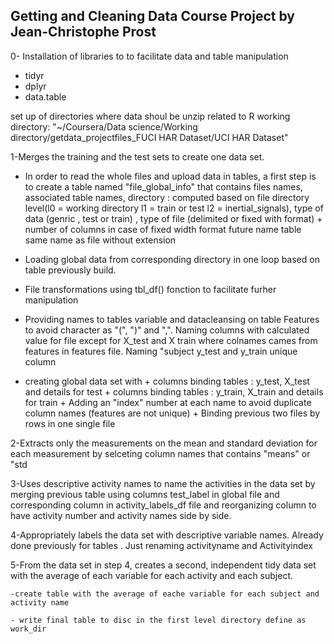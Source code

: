## Getting and Cleaning Data Course Project by Jean-Christophe Prost

0-  Installation of libraries to to facilitate data and table manipulation 
- tidyr
- dplyr
- data.table
 
set up of directories where data shoul be unzip related to R working directory: "~/Coursera/Data science/Working directory/getdata_projectfiles_FUCI HAR Dataset/UCI HAR Dataset"

1-Merges the training and the test sets to create one data set.
 
 
 - In order to read the whole files and upload data in tables, a first step is to create a table named "file_global_info" that contains 
    files names, 
    associated table names,
    directory : computed based on file directory level(l0 = working directory l1 = train or test l2 = inertial_signals), type of data (genric , test or train) , 
    type of file (delimited or fixed with format) + number of columns in case of fixed width format 
    future name table same name as file without extension


-  Loading global data from corresponding directory in one loop based on table previously build.

- File transformations using tbl_df() fonction to facilitate furher manipulation

-  Providing names to tables variable and datacleansing on table Features to avoid character as "(", ")" and ",". Naming columns with calculated value for file except for X_test and X train where colnames cames from features in features file.
Naming "subject y_test and y_train unique column 

- creating global data set with 
        + columns binding tables : y_test, X_test and details for test 
        + columns binding tables : y_train, X_train and details for train
        + Adding an "index" number at each name to avoid duplicate column names (features are not unique)
        + Binding previous two files by rows in one single file

2-Extracts only the measurements on the mean and standard deviation for each measurement by selceting column names that contains "means" or "std


3-Uses descriptive activity names to name the activities in the data set by merging previous table using columns test_label in global file and corresponding column in activity_labels_df file and reorganizing column to have activity number and activity names side by side.


4-Appropriately labels the data set with descriptive variable names. Already done previously for tables . Just renaming activityname and Activityindex


5-From the data set in step 4, creates a second, independent tidy data set with the average of each variable for each activity and each subject.

    -create table with the average of eache variable for each subject and activity name

    - write final table to disc in the first level directory define as work_dir



